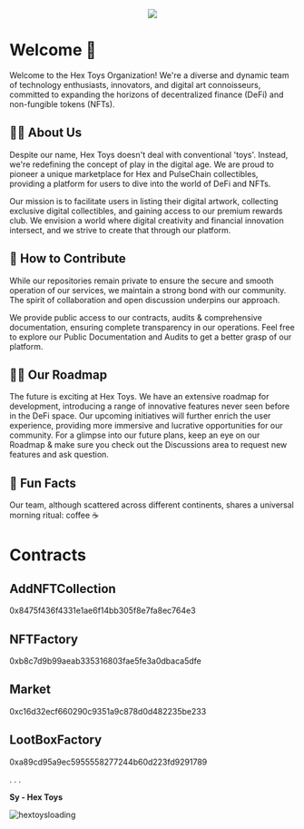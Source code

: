 <p align="center">
  <img src="https://github.com/Hex-Toys/.github/assets/68435861/93b72429-0626-4226-8e9c-0371409a09db" />
</p>


# Welcome 👋
Welcome to the Hex Toys Organization! We're a diverse and dynamic team of technology enthusiasts, innovators, and digital art connoisseurs, committed to expanding the horizons of decentralized finance (DeFi) and non-fungible tokens (NFTs).

## 🙋‍♀️ About Us
Despite our name, Hex Toys doesn't deal with conventional 'toys'. Instead, we're redefining the concept of play in the digital age. We are proud to pioneer a unique marketplace for Hex and PulseChain collectibles, providing a platform for users to dive into the world of DeFi and NFTs.

Our mission is to facilitate users in listing their digital artwork, collecting exclusive digital collectibles, and gaining access to our premium rewards club. We envision a world where digital creativity and financial innovation intersect, and we strive to create that through our platform.

## 🌈 How to Contribute
While our repositories remain private to ensure the secure and smooth operation of our services, we maintain a strong bond with our community. The spirit of collaboration and open discussion underpins our approach.

We provide public access to our contracts, audits & comprehensive documentation, ensuring complete transparency in our operations. Feel free to explore our Public Documentation and Audits to get a better grasp of our platform.

## 👩‍💻 Our Roadmap
The future is exciting at Hex Toys. We have an extensive roadmap for development, introducing a range of innovative features never seen before in the DeFi space. Our upcoming initiatives will further enrich the user experience, providing more immersive and lucrative opportunities for our community. For a glimpse into our future plans, keep an eye on our Roadmap & make sure you check out the Discussions area to request new features and ask question. 

## 🍿 Fun Facts
Our team, although scattered across different continents, shares a universal morning ritual: coffee ☕️ 

# Contracts

## AddNFTCollection
0x8475f436f4331e1ae6f14bb305f8e7fa8ec764e3 


## NFTFactory
0xb8c7d9b99aeab335316803fae5fe3a0dbaca5dfe 


## Market
0xc16d32ecf660290c9351a9c878d0d482235be233 


## LootBoxFactory
0xa89cd95a9ec5955558277244b60d223fd9291789 


.
.
.

**Sy - Hex Toys**



![hextoysloading](https://github.com/Hex-Toys/.github/assets/68435861/d74b5f3e-bdab-42d9-b47c-b661188126fe)


